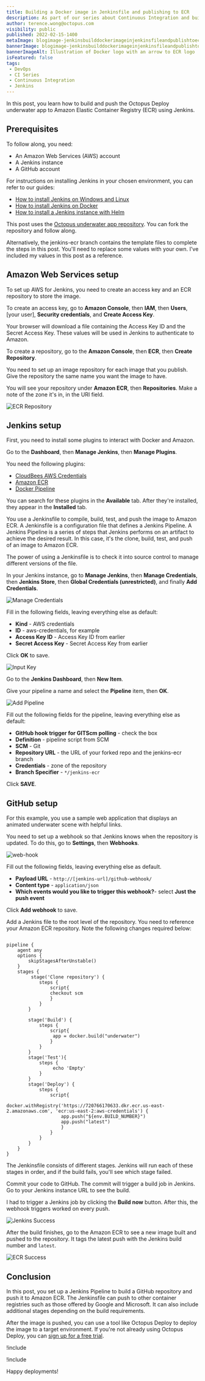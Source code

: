 ```yaml
---
title: Building a Docker image in Jenkinsfile and publishing to ECR
description: As part of our series about Continuous Integration and build servers, learn how to build a Docker image in Jenkinsfile and publish to ECR.
author: terence.wong@octopus.com
visibility: public
published: 2022-02-15-1400
metaImage: blogimage-jenkinsbuilddockerimageinjenkinsfileandpublishtoecr-2022.png
bannerImage: blogimage-jenkinsbuilddockerimageinjenkinsfileandpublishtoecr-2022.png
bannerImageAlt: Illustration of Docker logo with an arrow to ECR logo
isFeatured: false
tags:
 - DevOps
 - CI Series
 - Continuous Integration
 - Jenkins
---
```


In this post, you learn how to build and push the Octopus Deploy underwater app to Amazon Elastic Container Registry (ECR) using Jenkins. 
 
## Prerequisites
 
To follow along, you need:

- An Amazon Web Services (AWS) account
- A Jenkins instance
- A GitHub account

For instructions on installing Jenkins in your chosen environment, you can refer to our guides:

- [How to install Jenkins on Windows and Linux](https://octopus.com/blog/jenkins-install-guide-windows-linux)
- [How to install Jenkins on Docker](https://octopus.com/blog/jenkins-docker-install-guide)
- [How to install a Jenkins instance with Helm](https://octopus.com/blog/jenkins-helm-install-guide)

This post uses the [Octopus underwater app repository](https://github.com/OctopusSamples/octopus-underwater-app). You can fork the repository and follow along. 

Alternatively, the jenkins-ecr branch contains the template files to complete the steps in this post. You'll need to replace some values with your own. I've included my values in this post as a reference.

## Amazon Web Services setup

To set up AWS for Jenkins, you need to create an access key and an ECR repository to store the image.

To create an access key, go to **Amazon Console**, then **IAM**, then **Users**, [your user], **Security credentials**, and **Create Access Key**.

Your browser will download a file containing the Access Key ID and the Secret Access Key. These values will be used in Jenkins to authenticate to Amazon.

To create a repository, go to the **Amazon Console**, then **ECR**, then **Create Repository**.

You need to set up an image repository for each image that you publish. Give the repository the same name you want the image to have. 

You will see your repository under **Amazon ECR**, then **Repositories**. Make a note of the zone it's in, in the URI field.

![ECR Repository](ecr-repository.png)

## Jenkins setup

First, you need to install some plugins to interact with Docker and Amazon. 

Go to the **Dashboard**, then **Manage Jenkins**, then **Manage Plugins**. 

You need the following plugins:

- [CloudBees AWS Credentials](https://plugins.jenkins.io/aws-credentials/)
- [Amazon ECR](https://plugins.jenkins.io/amazon-ecr/)
- [Docker Pipeline](https://plugins.jenkins.io/docker-workflow/)

You can search for these plugins in the **Available** tab. After they're installed, they appear in the **Installed** tab.

You use a Jenkinsfile to compile, build, test, and push the image to Amazon ECR. A Jenkinsfile is a configuration file that defines a Jenkins Pipeline. A Jenkins Pipeline is a series of steps that Jenkins performs on an artifact to achieve the desired result. In this case, it's the clone, build, test, and push of an image to Amazon ECR. 

The power of using a Jenkinsfile is to check it into source control to manage different versions of the file.

In your Jenkins instance, go to **Manage Jenkins**, then **Manage Credentials**, then **Jenkins Store**, then **Global Credentials (unrestricted)**, and finally **Add Credentials**.

![Manage Credentials](manage-credentials.png)

Fill in the following fields, leaving everything else as default:

- **Kind** - AWS credentials
- **ID** - aws-credentials, for example
- **Access Key ID** - Access Key ID from earlier
- **Secret Access Key** - Secret Access Key from earlier 

Click **OK** to save.

![Input Key](input-key.png)

Go to the **Jenkins Dashboard**, then **New Item**.

Give your pipeline a name and select the **Pipeline** item, then **OK**.

![Add Pipeline](add-pipeline.png)

Fill out the following fields for the pipeline, leaving everything else as default:

- **GitHub hook trigger for GITScm polling** - check the box
- **Definition** - pipeline script from SCM
- **SCM** - Git
- **Repository URL** - the URL of your forked repo and the jenkins-ecr branch
- **Credentials** - zone of the repository
- **Branch Specifier** - `*/jenkins-ecr`

Click **SAVE**.

## GitHub setup

For this example, you use a sample web application that displays an animated underwater scene with helpful links.

You need to set up a webhook so that Jenkins knows when the repository is updated. To do this, go to **Settings**, then **Webhooks**.

![web-hook](webhook.png)

Fill out the following fields, leaving everything else as default.

- **Payload URL** - `http://[jenkins-url]/github-webhook/`
- **Content type** - `application/json`
- **Which events would you like to trigger this webhook?**- select **Just the push event**

Click **Add webhook** to save.

Add a Jenkins file to the root level of the repository. You need to reference your Amazon ECR repository. Note the following changes required below:

```

pipeline {
    agent any
    options {
        skipStagesAfterUnstable()
    }
    stages {
         stage('Clone repository') { 
            steps { 
                script{
                checkout scm
                }
            }
        }
        
        stage('Build') { 
            steps { 
                script{
                 app = docker.build("underwater")
                }
            }
        }
        stage('Test'){
            steps {
                 echo 'Empty'
            }
        }
        stage('Deploy') {
            steps {
                script{
                        docker.withRegistry('https://720766170633.dkr.ecr.us-east-2.amazonaws.com', 'ecr:us-east-2:aws-credentials') {
                    app.push("${env.BUILD_NUMBER}")
                    app.push("latest")
                    }
                }
            }
        }
    }
}
```

The Jenkinsfile consists of different stages. Jenkins will run each of these stages in order, and if the build fails, you'll see which stage failed. 

Commit your code to GitHub. The commit will trigger a build job in Jenkins. Go to your Jenkins instance URL to see the build.

I had to trigger a Jenkins job by clicking the **Build now** button. After this, the webhook triggers worked on every push.

![Jenkins Success](jenkins-success.png)

After the build finishes, go to the Amazon ECR to see a new image built and pushed to the repository. It tags the latest push with the Jenkins build number and `latest`.

![ECR Success](ecr-success.png)

## Conclusion

In this post, you set up a Jenkins Pipeline to build a GitHub repository and push it to Amazon ECR. The Jenkinsfile can push to other container registries such as those offered by Google and Microsoft. It can also include additional stages depending on the build requirements. 

After the image is pushed, you can use a tool like Octopus Deploy to deploy the image to a target environment. If you're not already using Octopus Deploy, you can [sign up for a free trial](https://octopus.com/start).

!include <jenkins-webinar-jan-2022>

!include <q1-2022-newsletter-cta>

Happy deployments!
